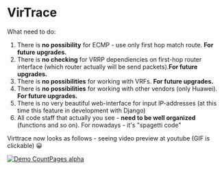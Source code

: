 # VirTrace

What need to do:

1. There is <b>no possibility</b> for ECMP  - use only first hop match route. <b>For future upgrades.</b>
2. There is <b>no checking</b> for VRRP dependiencies on first-hop router interface (which router actually will be send packets).<b>For future upgrades.</b>
3. There is <b>no possibilities</b> for working with VRFs. <b>For future upgrades.</b>
4. There is <b>no possibilities</b> for working with other vendors (only Huawei). <b>For future upgrades.</b>
5. There is no very beautiful web-interface for input IP-addresses (at this time this feature in development with Django)
6. All code staff that actually you see - <b>need to be well organized</b> (functions and so on). For nowadays - it's "spagetti code"

Virttrace now looks as follows - seeing video preview at youtube (GIF is clickable) 😀


[![Demo CountPages alpha](https://user-images.githubusercontent.com/46422143/109428299-92baaf80-7a07-11eb-95d6-4cf3c0268042.gif)](https://youtu.be/r7qZCgAzI9Q![VirtTrace])




